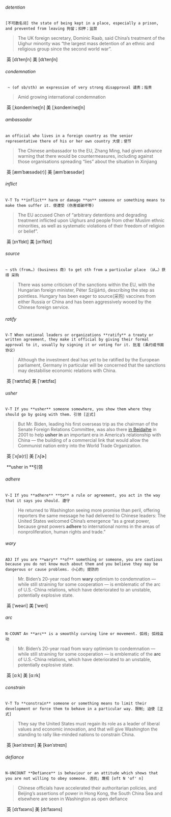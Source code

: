 ###### detention

​	`[不可数名词] the state of being kept in a place, especially a prison, and prevented from leaving 拘留；扣押；监禁`

> The UK foreign secretary, Dominic Raab, said China’s treatment of the Uighur minority was “the largest mass detention of an ethnic and religious group since the second world war”.

​	英 [dɪˈtenʃn]   美 [dɪˈtenʃn] 

###### condemnation

​	` ~ (of sb/sth) an expression of very strong disapproval 谴责；指责`

> Amid growing international condemnation

​	英 [ˌkɒndemˈneɪʃn]   美 [ˌkɑndemˈneɪʃn] 

###### ambassador

​	`an official who lives in a foreign country as the senior representative there of his or her own country 大使；使节`

> The Chinese ambassador to the EU, Zhang Ming, had given advance warning that there would be countermeasures, including against those organisations spreading “lies” about the situation in Xinjiang

​	英 [æmˈbæsədə(r)]   美 [æmˈbæsədər] 

###### inflict

​	`V-T To **inflict** harm or damage **on** someone or something means to make them suffer it. 使遭受 (伤害或破坏等)`

> The EU accused Chen of “arbitrary detentions and degrading treatment inflicted upon Uighurs and people from other Muslim ethnic minorities, as well as systematic violations of their freedom of religion or belief”.

​	英 [ɪnˈflɪkt]   美 [ɪnˈflɪkt] 

###### source

​	`~ sth (from…) (business 商) to get sth from a particular place （从…）获得 采购`

> There was some criticism of the sanctions within the EU, with the Hungarian foreign minister, Péter Szijjártó, describing the step as pointless. Hungary has been eager to source(采购) vaccines from either Russia or China and has been aggressively wooed by the Chinese foreign service.

###### ratify

​	`V-T When national leaders or organizations **ratify** a treaty or written agreement, they make it official by giving their formal approval to it, usually by signing it or voting for it. 批准 (条约或书面协议)`

> Although the investment deal has yet to be ratified by the European parliament, Germany in particular will be concerned that the sanctions may destabilise economic relations with China.

​	英 [ˈrætɪfaɪ]   美 [ˈrætɪfaɪ] 

###### usher

​	`V-T If you **usher** someone somewhere, you show them where they should go by going with them. 引领 [正式]`

> But Mr. Biden, leading his first overseas trip as the chairman of the Senate Foreign Relations Committee, was also there [in Beidaihe](https://www.nytimes.com/2012/07/22/world/asia/chinas-communist-elders-take-backroom-intrigue-beachside.html) in 2001 to help **usher in** an important era in America’s relationship with China — the building of a commercial link that would allow the Communist nation entry into the World Trade Organization.

​	英 [ˈʌʃə(r)]   美 [ˈʌʃɚ] 

​	**usher in	**引领

###### adhere

​	`V-I If you **adhere** **to** a rule or agreement, you act in the way that it says you should. 遵守`

> He returned to Washington seeing more promise than peril, offering reporters the same message he had delivered to Chinese leaders: The United States welcomed China’s emergence “as a great power, because great powers **adhere** to international norms in the areas of nonproliferation, human rights and trade.”

###### wary

​	`ADJ If you are **wary** **of** something or someone, you are cautious because you do not know much about them and you believe they may be dangerous or cause problems. 小心的; 提防的`

> Mr. Biden’s 20-year road from **wary** optimism to condemnation — while still straining for some cooperation — is emblematic of the arc of U.S.-China relations, which have deteriorated to an unstable, potentially explosive state.

​	英 [ˈweəri]   美 [ˈweri] 

###### arc 

​	`N-COUNT An **arc** is a smoothly curving line or movement. 弧线; 弧线运动`

> Mr. Biden’s 20-year road from wary optimism to condemnation — while still straining for some cooperation — is emblematic of the **arc** of U.S.-China relations, which have deteriorated to an unstable, potentially explosive state.

​	英 [ɑːk]   美 [ɑːrk] 

###### constrain

​	`V-T To **constrain** someone or something means to limit their development or force them to behave in a particular way. 限制; 迫使 [正式]`

> They say the United States must regain its role as a leader of liberal values and economic innovation, and that will give Washington the standing to rally like-minded nations to constrain China.

​	英 [kənˈstreɪn]   美 [kənˈstreɪn] 

###### defiance

​	`N-UNCOUNT **Defiance** is behaviour or an attitude which shows that you are not willing to obey someone. 违抗; 蔑视 [oft N 'of' n]`

>Chinese officials have accelerated their authoritarian policies, and Beijing’s assertions of power in Hong Kong, the South China Sea and elsewhere are seen in Washington as open defiance

​	英 [dɪˈfaɪəns]   美 [dɪˈfaɪəns] 